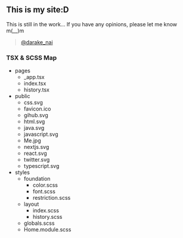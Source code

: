 ## This is my site:D

This is still in the work...
If you have any opinions, please let me know m(__)m
>[@darake_nai](https://twitter.com/darake_nai)

### TSX & SCSS Map
* pages
    + _app.tsx
    + index.tsx
    + history.tsx
* public
    + css.svg
    + favicon.ico
    + gihub.svg
    + html.svg
    + java.svg
    + javascript.svg
    + Me.jpg
    + nextjs.svg
    + react.svg
    + twitter.svg
    + typescript.svg
* styles
    + foundation
        - color.scss
        - font.scss
        - restriction.scss
    + layout
        - index.scss
        - history.scss
    + globals.scss
    + Home.module.scss